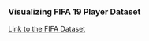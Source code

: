 ### Visualizing FIFA 19 Player Dataset

[Link to the FIFA Dataset](https://www.kaggle.com/karangadiya/fifa19)

